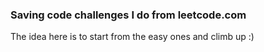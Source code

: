 ### Saving code challenges I do from leetcode.com
The idea here is to start from the easy ones and climb up :)
